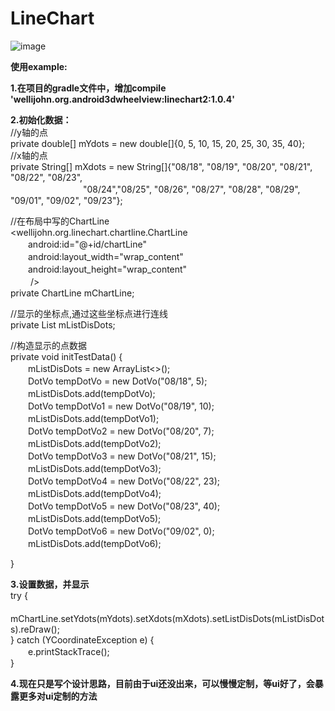 # LineChart
![image](https://github.com/WelliJohn/LineChart/blob/master/imgs/shitu.gif)

<b>使用example:</b><br>

<b>1.在项目的gradle文件中，增加compile 'wellijohn.org.android3dwheelview:linechart2:1.0.4'</b><br>

<b>2.初始化数据：</b><br>
//y轴的点<br>
private double[] mYdots = new double[]{0, 5, 10, 15, 20, 25, 30, 35, 40};<br>
//x轴的点<br>
private String[] mXdots = new String[]{"08/18", "08/19", "08/20", "08/21", "08/22", "08/23",<br>　　　　　　　　 "08/24","08/25", "08/26", "08/27", "08/28", "08/29", "09/01", "09/02", "09/23"};<br>

//在布局中写的ChartLine<br>
<wellijohn.org.linechart.chartline.ChartLine<br>
        　　android:id="@+id/chartLine"<br>
        　　android:layout_width="wrap_content"<br>
        　　android:layout_height="wrap_content"<br>
       　　 /><br>
private ChartLine mChartLine;<br>


//显示的坐标点,通过这些坐标点进行连线<br>
private List<DotVo> mListDisDots;<br>

//构造显示的点数据<br>
private void initTestData() {<br>
　　mListDisDots = new ArrayList<>();<br>
　　DotVo tempDotVo = new DotVo("08/18", 5);<br>
　　mListDisDots.add(tempDotVo);<br>
　　DotVo tempDotVo1 = new DotVo("08/19", 10);<br>
　　mListDisDots.add(tempDotVo1);<br>
　　DotVo tempDotVo2 = new DotVo("08/20", 7);<br>
　　mListDisDots.add(tempDotVo2);<br>
　　DotVo tempDotVo3 = new DotVo("08/21", 15);<br>
　　mListDisDots.add(tempDotVo3);<br>
　　DotVo tempDotVo4 = new DotVo("08/22", 23);<br>
　　mListDisDots.add(tempDotVo4);<br>
　　DotVo tempDotVo5 = new DotVo("08/23", 40);<br>
　　mListDisDots.add(tempDotVo5);<br>
　　DotVo tempDotVo6 = new DotVo("09/02", 0);<br>
　　mListDisDots.add(tempDotVo6);<br>

}

<b>3.设置数据，并显示</b><br>
try {<br>
    　　mChartLine.setYdots(mYdots).setXdots(mXdots).setListDisDots(mListDisDots).reDraw();<br>
} catch (YCoordinateException e) {<br>
    　　e.printStackTrace();<br>
}<br>

<b>4.现在只是写个设计思路，目前由于ui还没出来，可以慢慢定制，等ui好了，会暴露更多对ui定制的方法</b><br>





